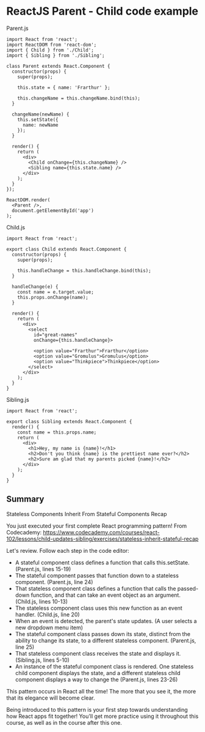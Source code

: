 # ReactJS Parent - Child code example

Parent.js
```
import React from 'react';
import ReactDOM from 'react-dom';
import { Child } from './Child';
import { Sibling } from './Sibling';

class Parent extends React.Component {
  constructor(props) {
    super(props);

    this.state = { name: 'Frarthur' };

    this.changeName = this.changeName.bind(this);
  }

  changeName(newName) {
    this.setState({
      name: newName
    });
  }

  render() {
    return (
      <div>
        <Child onChange={this.changeName} />
        <Sibling name={this.state.name} />
      </div>
    );
  }
});

ReactDOM.render(
  <Parent />,
  document.getElementById('app')
);
```

Child.js
```
import React from 'react';

export class Child extends React.Component {
  constructor(props) {
    super(props);

    this.handleChange = this.handleChange.bind(this);
  }

  handleChange(e) {
    const name = e.target.value;
    this.props.onChange(name);
  }

  render() {
    return (
      <div>
        <select
          id="great-names"
          onChange={this.handleChange}>

          <option value="Frarthur">Frarthur</option>
          <option value="Gromulus">Gromulus</option>
          <option value="Thinkpiece">Thinkpiece</option>
        </select>
      </div>
    );
  }
}
```

Sibling.js
```
import React from 'react';

export class Sibling extends React.Component {
  render() {
    const name = this.props.name;
    return (
      <div>
        <h1>Hey, my name is {name}!</h1>
        <h2>Don't you think {name} is the prettiest name ever?</h2>
        <h2>Sure am glad that my parents picked {name}!</h2>
      </div>
    );
  }
}
```

## Summary

Stateless Components Inherit From Stateful Components Recap

You just executed your first complete React programming pattern! From Codecademy: https://www.codecademy.com/courses/react-102/lessons/child-updates-sibling/exercises/stateless-inherit-stateful-recap

Let's review. Follow each step in the code editor:

 * A stateful component class defines a function that calls this.setState. (Parent.js, lines 15-19)
 * The stateful component passes that function down to a stateless component. (Parent.js, line 24)
 * That stateless component class defines a function that calls the passed-down function, and that can take an event object as an argument. (Child.js, lines 10-13)
 * The stateless component class uses this new function as an event handler. (Child.js, line 20)
 * When an event is detected, the parent's state updates. (A user selects a new dropdown menu item)
 * The stateful component class passes down its state, distinct from the ability to change its state, to a different stateless component. (Parent.js, line 25)
 * That stateless component class receives the state and displays it. (Sibling.js, lines 5-10)
 * An instance of the stateful component class is rendered. One stateless child component displays the state, and a different stateless child component displays a way to change the (Parent.js, lines 23-26)

This pattern occurs in React all the time! The more that you see it, the more that its elegance will become clear.

Being introduced to this pattern is your first step towards understanding how React apps fit together! You'll get more practice using it throughout this course, as well as in the course after this one.
